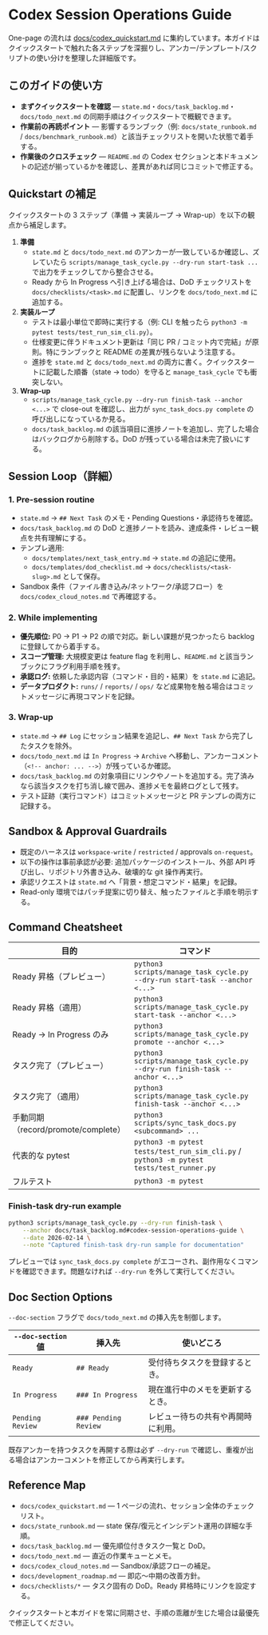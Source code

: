 # Codex Session Operations Guide

One-page の流れは [docs/codex_quickstart.md](codex_quickstart.md) に集約しています。本ガイドはクイックスタートで触れた各ステップを深掘りし、アンカー/テンプレート/スクリプトの使い分けを整理した詳細版です。

## このガイドの使い方
- **まずクイックスタートを確認** — `state.md`・`docs/task_backlog.md`・`docs/todo_next.md` の同期手順はクイックスタートで概観できます。
- **作業前の再読ポイント** — 影響するランブック（例: `docs/state_runbook.md` / `docs/benchmark_runbook.md`）と該当チェックリストを開いた状態で着手する。
- **作業後のクロスチェック** — `README.md` の Codex セクションと本ドキュメントの記述が揃っているかを確認し、差異があれば同じコミットで修正する。

## Quickstart の補足
クイックスタートの 3 ステップ（準備 → 実装ループ → Wrap-up）を以下の観点から補足します。

1. **準備**
   - `state.md` と `docs/todo_next.md` のアンカーが一致しているか確認し、ズレていたら `scripts/manage_task_cycle.py --dry-run start-task ...` で出力をチェックしてから整合させる。
   - Ready から In Progress へ引き上げる場合は、DoD チェックリストを `docs/checklists/<task>.md` に配置し、リンクを `docs/todo_next.md` に追加する。
2. **実装ループ**
   - テストは最小単位で即時に実行する（例: CLI を触ったら `python3 -m pytest tests/test_run_sim_cli.py`）。
   - 仕様変更に伴うドキュメント更新は「同じ PR / コミット内で完結」が原則。特にランブックと README の差異が残らないよう注意する。
   - 進捗を `state.md` と `docs/todo_next.md` の両方に書く。クイックスタートに記載した順番（state → todo）を守ると `manage_task_cycle` でも衝突しない。
3. **Wrap-up**
   - `scripts/manage_task_cycle.py --dry-run finish-task --anchor <...>` で close-out を確認し、出力が `sync_task_docs.py complete` の呼び出しになっているか見る。
   - `docs/task_backlog.md` の該当項目に進捗ノートを追加し、完了した場合はバックログから削除する。DoD が残っている場合は未完了扱いにする。

## Session Loop（詳細）

### <a id="pre-session-routine"></a>1. Pre-session routine
- `state.md` → `## Next Task` のメモ・Pending Questions・承認待ちを確認。
- `docs/task_backlog.md` の DoD と進捗ノートを読み、達成条件・レビュー観点を共有理解にする。
- テンプレ適用:
  - `docs/templates/next_task_entry.md` → `state.md` の追記に使用。
  - `docs/templates/dod_checklist.md` → `docs/checklists/<task-slug>.md` として保存。
- Sandbox 条件（ファイル書き込み/ネットワーク/承認フロー）を `docs/codex_cloud_notes.md` で再確認する。

### 2. While implementing
- **優先順位:** P0 → P1 → P2 の順で対応。新しい課題が見つかったら backlog に登録してから着手する。
- **スコープ管理:** 大規模変更は feature flag を利用し、`README.md` と該当ランブックにフラグ利用手順を残す。
- **承認ログ:** 依頼した承認内容（コマンド・目的・結果）を `state.md` に追記。
- **データプロダクト:** `runs/` / `reports/` / `ops/` など成果物を触る場合はコミットメッセージに再現コマンドを記録。

### 3. Wrap-up
- `state.md` → `## Log` にセッション結果を追記し、`## Next Task` から完了したタスクを除外。
- `docs/todo_next.md` は `In Progress` → `Archive` へ移動し、アンカーコメント（`<!-- anchor: ... -->`）が残っているか確認。
- `docs/task_backlog.md` の対象項目にリンクやノートを追加する。完了済みなら該当タスクを打ち消し線で囲み、進捗メモを最終ログとして残す。
- テスト証跡（実行コマンド）はコミットメッセージと PR テンプレの両方に記録する。

## Sandbox & Approval Guardrails
- 既定のハーネスは `workspace-write` / `restricted` / approvals `on-request`。
- 以下の操作は事前承認が必要: 追加パッケージのインストール、外部 API 呼び出し、リポジトリ外書き込み、破壊的な git 操作再実行。
- 承認リクエストは `state.md` へ「背景・想定コマンド・結果」を記録。
- Read-only 環境ではパッチ提案に切り替え、触ったファイルと手順を明示する。

## Command Cheatsheet

| 目的 | コマンド |
| --- | --- |
| Ready 昇格（プレビュー） | `python3 scripts/manage_task_cycle.py --dry-run start-task --anchor <...>` |
| Ready 昇格（適用） | `python3 scripts/manage_task_cycle.py start-task --anchor <...>` |
| Ready → In Progress のみ | `python3 scripts/manage_task_cycle.py promote --anchor <...>` |
| タスク完了（プレビュー） | `python3 scripts/manage_task_cycle.py --dry-run finish-task --anchor <...>` |
| タスク完了（適用） | `python3 scripts/manage_task_cycle.py finish-task --anchor <...>` |
| 手動同期（record/promote/complete） | `python3 scripts/sync_task_docs.py <subcommand> ...` |
| 代表的な pytest | `python3 -m pytest tests/test_run_sim_cli.py` / `python3 -m pytest tests/test_runner.py` |
| フルテスト | `python3 -m pytest` |

### Finish-task dry-run example

```bash
python3 scripts/manage_task_cycle.py --dry-run finish-task \
    --anchor docs/task_backlog.md#codex-session-operations-guide \
    --date 2026-02-14 \
    --note "Captured finish-task dry-run sample for documentation"
```

プレビューでは `sync_task_docs.py complete` がエコーされ、副作用なくコマンドを確認できます。問題なければ `--dry-run` を外して実行してください。

## <a id="doc-section-options"></a>Doc Section Options

`--doc-section` フラグで `docs/todo_next.md` の挿入先を制御します。

| `--doc-section` 値 | 挿入先 | 使いどころ |
| --- | --- | --- |
| `Ready` | `## Ready` | 受付待ちタスクを登録するとき。
| `In Progress` | `### In Progress` | 現在進行中のメモを更新するとき。
| `Pending Review` | `### Pending Review` | レビュー待ちの共有や再開時に利用。

既存アンカーを持つタスクを再開する際は必ず `--dry-run` で確認し、重複が出る場合はアンカーコメントを修正してから再実行します。

## Reference Map
- `docs/codex_quickstart.md` — 1 ページの流れ、セッション全体のチェックリスト。
- `docs/state_runbook.md` — state 保存/復元とインシデント運用の詳細な手順。
- `docs/task_backlog.md` — 優先順位付きタスク一覧と DoD。
- `docs/todo_next.md` — 直近の作業キューとメモ。
- `docs/codex_cloud_notes.md` — Sandbox/承認フローの補足。
- `docs/development_roadmap.md` — 即応〜中期の改善方針。
- `docs/checklists/*` — タスク固有の DoD。Ready 昇格時にリンクを設定する。

クイックスタートと本ガイドを常に同期させ、手順の乖離が生じた場合は最優先で修正してください。
